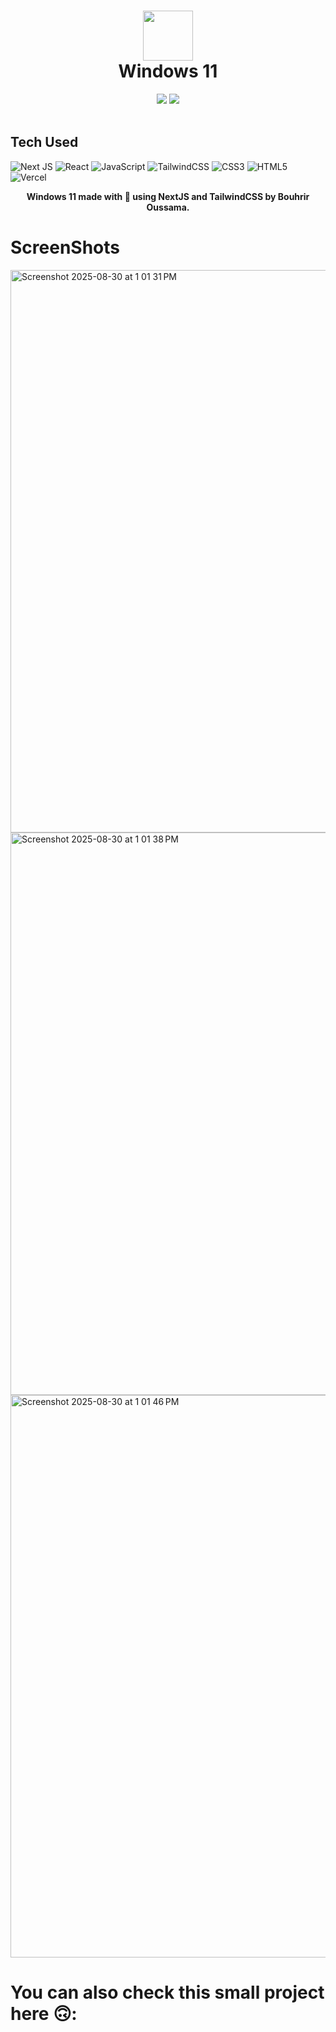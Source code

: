 <div align="center">
 <h1> <img src="https://win.itsvg.in/logo.png" width="80px"><br/>Windows 11</h1>
 <img src="https://img.shields.io/npm/v/npm?style=normal"/>
 <img src="https://img.shields.io/github/languages/code-size/Bouhrir/windows11?logo=github&style=normal"/>
</div>
<br/>

## Tech Used
![Next JS](https://img.shields.io/badge/Next-black?style=for-the-badge&logo=next.js&logoColor=white)
![React](https://img.shields.io/badge/react-%2320232a.svg?style=for-the-badge&logo=react&logoColor=%2361DAFB)
![JavaScript](https://img.shields.io/badge/javascript-%23323330.svg?style=for-the-badge&logo=javascript&logoColor=%23F7DF1E)
![TailwindCSS](https://img.shields.io/badge/tailwindcss-%2338B2AC.svg?style=for-the-badge&logo=tailwind-css&logoColor=white)
![CSS3](https://img.shields.io/badge/css3-%231572B6.svg?style=for-the-badge&logo=css3&logoColor=white)
![HTML5](https://img.shields.io/badge/html5-%23E34F26.svg?style=for-the-badge&logo=html5&logoColor=white)
![Vercel](https://img.shields.io/badge/vercel-%23000000.svg?style=for-the-badge&logo=vercel&logoColor=white)

<div align="center">
  <b>Windows 11 made with 🤍 using NextJS and TailwindCSS by Bouhrir Oussama.</b>
</div>

# ScreenShots
<img width="1440" height="900" alt="Screenshot 2025-08-30 at 1 01 31 PM" src="https://github.com/user-attachments/assets/93573434-ab22-4c61-b10e-429ddaa62ab3" />
<img width="1440" height="900" alt="Screenshot 2025-08-30 at 1 01 38 PM" src="https://github.com/user-attachments/assets/ffb0975c-2301-4355-8c16-3c5d2cd40fb4" />
<img width="1440" height="900" alt="Screenshot 2025-08-30 at 1 01 46 PM" src="https://github.com/user-attachments/assets/e2e8fe30-a6d0-451a-8bc7-8e3a8e61beb3" />


# You can also check this small project here 🙃:
